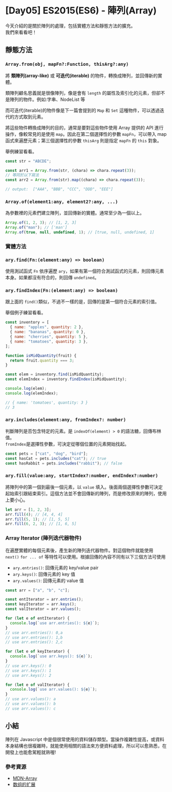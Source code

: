 # [Day05] ES2015(ES6) - 陣列(Array)

今天介紹的是關於陣列的處理，包括實體方法和靜態方法的擴充。  
我們來看看吧！

## 靜態方法

### `Array.from(obj, mapFn?:Function, thisArg?:any)`

將 **類陣列(array-like)** 或 **可迭代(iterable)** 的物件，轉換成陣列，並回傳新的實體。

類陣列顧名思義就是很像陣列，像是會有 `length` 的屬性及索引化的元素，但卻不是陣列的物件。例如:字串、NodeList 等

而可迭代(iterable)的物件像是下一篇會提到的 `Map` 和 `Set` 這種物件，可以透過迭代的方式取到元素。

將這些物件轉換成陣列的目的，通常是要對這些物件使用 Array 提供的 API 進行操作，像較常見的是使用 `map`。因此在第二個選擇性的參數 `mapFn`，可以帶入 map 函式來遍歷元素；第三個選擇性的參數 `thisArg` 則是指定 `mapFn` 的 `this` 對象。

舉例練習看看。

```javascript
const str = "ABCDE";

const arr1 = Array.from(str, (chara) => chara.repeat(3));
// 等同於以下寫法
const arr2 = Array.from(str).map((chara) => chara.repeat(3));

// output:  ["AAA", "BBB", "CCC", "DDD", "EEE"]
```

### `Array.of(element1:any, element2?:any, ...)`

為參數裡的元素們建立陣列，並回傳新的實體。通常至少為一個以上。

```javascript
Array.of(1, 2, 3); // [1, 2, 3]
Array.of("man"); // ['man']
Array.of(true, null, undefined, 1); // [true, null, undefined, 1]
```

### 實體方法

### `ary.find(Fn:(element:any) => boolean)`

使用測試函式 `Fn` 依序遍歷 `ary`，如果有第一個符合測試函式的元素，則回傳元素本身。如果都沒有符合的，則回傳 `undefined`。

### `ary.findIndex(Fn:(element:any) => boolean)`

跟上面的 `find()`類似，不過不一樣的是，回傳的是第一個符合元素的索引值。

舉個例子練習看看。

```javascript
const inventory = [
  { name: "apples", quantity: 2 },
  { name: "bananas", quantity: 0 },
  { name: "cherries", quantity: 5 },
  { name: "tomatoes", quantity: 3 },
];

function isMidQuantity(fruit) {
  return fruit.quantity === 3;
}

const elem = inventory.find(isMidQuantity);
const elemIndex = inventory.findIndex(isMidQuantity);

console.log(elem);
console.log(elemIndex);

// { name: 'tomatoes', quantity: 3 }
// 3
```

### `ary.includes(element:any, fromIndex?: number)`

判斷陣列是否包含特定的元素。是 `indexOf(element) > 0` 的語法糖，回傳布林值。  
`fromIndex`是選擇性參數，可決定從哪個位置的元素開始找起。

```javascript
const pets = ["cat", "dog", "bird"];
const hasCat = pets.includes("cat"); // true
const hasRabbit = pets.includes("rabbit"); // false
```

### `ary.fill(value:any, startIndex?:number, endIndex?:number)`

將陣列中的第一個到最後一個元素，以 `value` 填入。後面兩個選擇性參數可決定起始索引跟結束索引。這個方法並不會回傳新的陣列，而是修改原來的陣列，使用上要小心。

```javascript
let arr = [1, 2, 3];
arr.fill(4); // [4, 4, 4]
arr.fill(5, 1); // [1, 5, 5]
arr.fill(6, 2, 3); // [1, 6, 5]
```

### Array Iterator (陣列迭代器物件)

在遍歷實體的每個元素後，產生新的陣列迭代器物件。對這個物件就能使用 `next()` `for ... of` 等特性可以使用。根據回傳的內容不同有以下三個方法可使用

- `ary.entries()`: 回傳元素的 key/value pair
- `ary.keys()`: 回傳元素的 key 值
- `ary.values()`: 回傳元素的 value 值

```javascript
const arr = ["a", "b", "c"];

const entIterator = arr.entries();
const keyIterator = arr.keys();
const valIterator = arr.values();

for (let e of entIterator) {
  console.log(`use arr.entries(): ${e}`);
}
// use arr.entries(): 0,a
// use arr.entries(): 1,b
// use arr.entries(): 2,c

for (let e of keyIterator) {
  console.log(`use arr.keys(): ${e}`);
}
// use arr.keys(): 0
// use arr.keys(): 1
// use arr.keys(): 2

for (let e of valIterator) {
  console.log(`use arr.values(): ${e}`);
}
// use arr.values(): a
// use arr.values(): b
// use arr.values(): c
```

## 小結

陣列在 Javascript 中是個很常使用的資料儲存類型。當操作複雜性提高，或資料本身結構也很複雜時，就能使用相關的語法來方便資料處理，所以可以愈熟悉，在開發上也能愈駕輕就熟喔!

### 參考資源

- [MDN-Array](https://developer.mozilla.org/zh-TW/docs/Web/JavaScript/Reference/Global_Objects/Array)
- [数组的扩展](https://es6.ruanyifeng.com/#docs/number)
